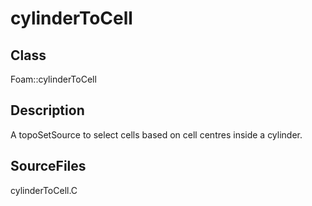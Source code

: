 # cylinderToCell 
## Class
Foam::cylinderToCell

## Description
A topoSetSource to select cells based on cell centres inside a cylinder.

## SourceFiles
cylinderToCell.C

